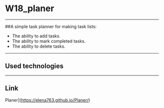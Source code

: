 # W18_planer

---

##A simple task planner for making task lists:

- The ability to add tasks.
- The ability to mark completed tasks.
- The ability to delete tasks.

---

## Used technologies


---

## Link

Planer](https://elena763.github.io/Planer/)
